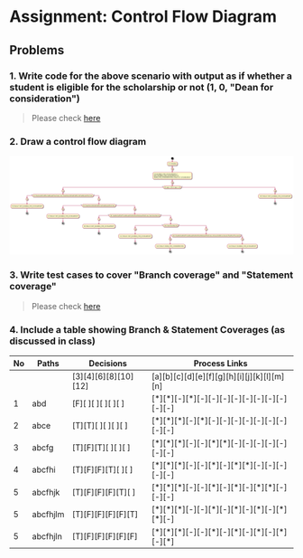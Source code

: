# Assignment: Control Flow Diagram

## Problems
### 1. Write code for the above scenario with output as if whether a student is eligible for the scholarship or not (1, 0, "Dean for consideration")
> Please check <a href="../lib/decision-for-scholarship.js">here</a>

### 2. Draw a control flow diagram
<img src="../out/documents/cfg-decision-for-scholarship/Control Flow Diagram for Decision For Scholarship.png">

### 3. Write test cases to cover "Branch coverage" and "Statement coverage"
> Please check <a href="../lib/decision-for-scholarship.test.js">here</a>

### 4. Include a table showing Branch & Statement Coverages (as discussed in class)
|No|Paths|Decisions|Process Links|
|--|----------|--------------------|------------------------------------------|
|  |          |[3][4][6][8][10][12]|[a][b][c][d][e][f][g][h][i][j][k][l][m][n]|
|1 |abd       |[F][ ][ ][ ][ ][ ]  |[\*][\*][-][\*][-][-][-][-][-][-][-][-][-][-]|
|2 |abce      |[T][T][ ][ ][ ][ ]  |[\*][\*][\*][-][\*][-][-][-][-][-][-][-][-][-]|
|3 |abcfg     |[T][F][T][ ][ ][ ]  |[\*][\*][\*][-][-][\*][\*][-][-][-][-][-][-][-]|
|4 |abcfhi    |[T][F][F][T][ ][ ]  |[\*][\*][\*][-][-][\*][-][\*][\*][-][-][-][-][-]|
|5 |abcfhjk   |[T][F][F][F][T][ ]  |[\*][\*][\*][-][-][\*][-][\*][-][\*][\*][-][-][-]|
|5 |abcfhjlm   |[T][F][F][F][F][T]  |[\*][\*][\*][-][-][\*][-][\*][-][\*][-][\*][\*][-]|
|5 |abcfhjln   |[T][F][F][F][F][F]  |[\*][\*][\*][-][-][\*][-][\*][-][\*][-][\*][-][\*]|
